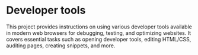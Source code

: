 # Developer tools

This project provides instructions on using various developer tools available in modern web browsers for debugging, testing, and optimizing websites. It covers essential tasks such as opening developer tools, editing HTML/CSS, auditing pages, creating snippets, and more.
